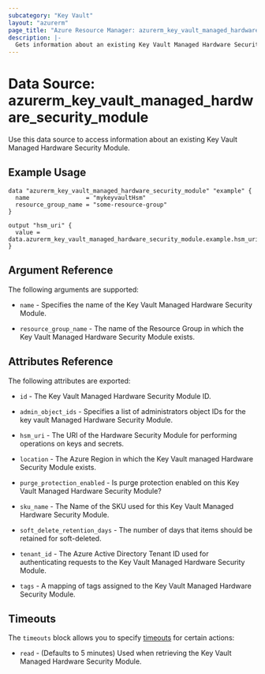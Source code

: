 ```yaml
---
subcategory: "Key Vault"
layout: "azurerm"
page_title: "Azure Resource Manager: azurerm_key_vault_managed_hardware_security_module"
description: |-
  Gets information about an existing Key Vault Managed Hardware Security Module.
---
```


# Data Source: azurerm_key_vault_managed_hardware_security_module

Use this data source to access information about an existing Key Vault Managed Hardware Security Module.

## Example Usage

```hcl
data "azurerm_key_vault_managed_hardware_security_module" "example" {
  name                = "mykeyvaultHsm"
  resource_group_name = "some-resource-group"
}

output "hsm_uri" {
  value = data.azurerm_key_vault_managed_hardware_security_module.example.hsm_uri
}
```

## Argument Reference

The following arguments are supported:

* `name` - Specifies the name of the Key Vault Managed Hardware Security Module.

* `resource_group_name` - The name of the Resource Group in which the Key Vault Managed Hardware Security Module exists.

## Attributes Reference

The following attributes are exported:

* `id` - The Key Vault Managed Hardware Security Module ID.

* `admin_object_ids` - Specifies a list of administrators object IDs for the key vault Managed Hardware Security Module.
  
* `hsm_uri` - The URI of the Hardware Security Module for performing operations on keys and secrets.

* `location` - The Azure Region in which the Key Vault managed Hardware Security Module exists.

* `purge_protection_enabled` - Is purge protection enabled on this Key Vault Managed Hardware Security Module?

* `sku_name` - The Name of the SKU used for this Key Vault Managed Hardware Security Module.

* `soft_delete_retention_days` - The number of days that items should be retained for soft-deleted.

* `tenant_id` - The Azure Active Directory Tenant ID used for authenticating requests to the Key Vault Managed Hardware Security Module.

* `tags` - A mapping of tags assigned to the Key Vault Managed Hardware Security Module.

## Timeouts

The `timeouts` block allows you to specify [timeouts](https://www.terraform.io/docs/configuration/resources.html#timeouts) for certain actions:

* `read` - (Defaults to 5 minutes) Used when retrieving the Key Vault Managed Hardware Security Module.
